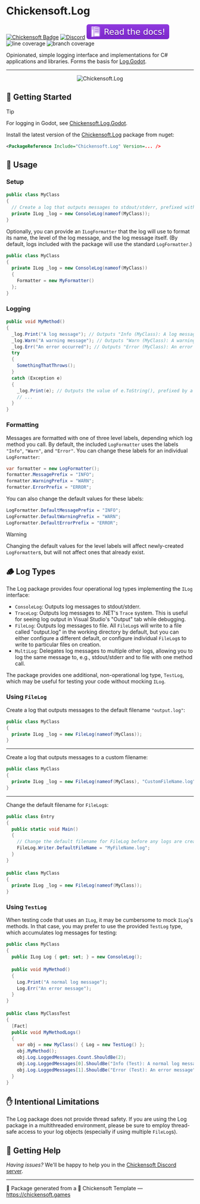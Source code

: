 # Chickensoft.Log

[![Chickensoft Badge][chickensoft-badge]][chickensoft-website] [![Discord][discord-badge]][discord] [![Read the docs][read-the-docs-badge]][docs] ![line coverage][line-coverage] ![branch coverage][branch-coverage]

Opinionated, simple logging interface and implementations for C# applications and libraries. Forms the basis for [Log.Godot][log-godot].

---

<p align="center">
<img alt="Chickensoft.Log" src="Chickensoft.Log/icon.png" width="200">
</p>

## 🥚 Getting Started

> [!TIP]
> For logging in Godot, see [Chickensoft.Log.Godot][log-godot].

Install the latest version of the [Chickensoft.Log] package from nuget:

```xml
<PackageReference Include="Chickensoft.Log" Version=... />
```

## 📜 Usage

### Setup

```csharp
public class MyClass
{
  // Create a log that outputs messages to stdout/stderr, prefixed with the name of the class.
  private ILog _log = new ConsoleLog(nameof(MyClass));
}
```

Optionally, you can provide an `ILogFormatter` that the log will use to format its name, the level of the log message, and the log message itself. (By default, logs included with the package will use the standard `LogFormatter`.)

```csharp
public class MyClass
{
  private ILog _log = new ConsoleLog(nameof(MyClass))
  {
    Formatter = new MyFormatter()
  };
}
```

### Logging

```csharp
public void MyMethod()
{
  _log.Print("A log message"); // Outputs "Info (MyClass): A log message"
  _log.Warn("A warning message"); // Outputs "Warn (MyClass): A warning message"
  _log.Err("An error occurred"); // Outputs "Error (MyClass): An error occurred"
  try
  {
    SomethingThatThrows();
  }
  catch (Exception e)
  {
    _log.Print(e); // Outputs the value of e.ToString(), prefixed by a line labeling it as an exception
    // ...
  }
}
```

### Formatting

Messages are formatted with one of three level labels, depending which log method you call. By default, the included `LogFormatter` uses the labels `"Info"`, `"Warn"`, and `"Error"`. You can change these labels for an individual `LogFormatter`:

```csharp
var formatter = new LogFormatter();
formatter.MessagePrefix = "INFO";
formatter.WarningPrefix = "WARN";
formatter.ErrorPrefix = "ERROR";
```

You can also change the default values for these labels:

```csharp
LogFormatter.DefaultMessagePrefix = "INFO";
LogFormatter.DefaultWarningPrefix = "WARN";
LogFormatter.DefaultErrorPrefix = "ERROR";
```

> [!WARNING]
> Changing the default values for the level labels will affect newly-created `LogFormatter`s, but will not affect ones that already exist.

## 🪵 Log Types

The Log package provides four operational log types implementing the `ILog` interface:

* `ConsoleLog`: Outputs log messages to stdout/stderr.
* `TraceLog`: Outputs log messages to .NET's `Trace` system. This is useful for seeing log output in Visual Studio's "Output" tab while debugging.
* `FileLog`: Outputs log messages to file. All `FileLog`s will write to a file called "output.log" in the working directory by default, but you can either configure a different default, or configure individual `FileLog`s to write to particular files on creation.
* `MultiLog`: Delegates log messages to multiple other logs, allowing you to log the same message to, e.g., stdout/stderr and to file with one method call.

The package provides one additional, non-operational log type, `TestLog`, which may be useful for testing your code without mocking `ILog`.

### Using `FileLog`

Create a log that outputs messages to the default filename `"output.log"`:

```csharp
public class MyClass
{
  private ILog _log = new FileLog(nameof(MyClass));
}
```

---
Create a log that outputs messages to a custom filename:

```csharp
public class MyClass
{
  private ILog _log = new FileLog(nameof(MyClass), "CustomFileName.log");
}
```

---
Change the default filename for `FileLog`s:

```csharp
public class Entry
{
  public static void Main()
  {
    // Change the default filename for FileLog before any logs are created
    FileLog.Writer.DefaultFileName = "MyFileName.log";
  }
}

public class MyClass
{
  private ILog _log = new FileLog(nameof(MyClass));
}
```

### Using `TestLog`

When testing code that uses an `ILog`, it may be cumbersome to mock `ILog`'s methods. In that case, you may prefer to use the provided `TestLog` type, which accumulates log messages for testing:

```csharp
public class MyClass
{
  public ILog Log { get; set; } = new ConsoleLog();

  public void MyMethod()
  {
    Log.Print("A normal log message");
    Log.Err("An error message");
  }
}

public class MyClassTest
{
  [Fact]
  public void MyMethodLogs()
  {
    var obj = new MyClass() { Log = new TestLog() };
    obj.MyMethod();
    obj.Log.LoggedMessages.Count.ShouldBe(2);
    obj.Log.LoggedMessages[0].ShouldBe("Info (Test): A normal log message");
    obj.Log.LoggedMessages[1].ShouldBe("Error (Test): An error message");
  }
}
```

## ✋ Intentional Limitations

The Log package does not provide thread safety. If you are using the Log package in a multithreaded environment, please be sure to employ thread-safe access to your log objects (especially if using multiple `FileLog`s).

## 💁 Getting Help

*Having issues?* We'll be happy to help you in the [Chickensoft Discord server][discord].

---

🐣 Package generated from a 🐤 Chickensoft Template — <https://chickensoft.games>

[chickensoft-badge]: https://raw.githubusercontent.com/chickensoft-games/chickensoft_site/main/static/img/badges/chickensoft_badge.svg
[chickensoft-website]: https://chickensoft.games
[discord-badge]: https://raw.githubusercontent.com/chickensoft-games/chickensoft_site/main/static/img/badges/discord_badge.svg
[discord]: https://discord.gg/gSjaPgMmYW
[read-the-docs-badge]: https://raw.githubusercontent.com/chickensoft-games/chickensoft_site/main/static/img/badges/read_the_docs_badge.svg
[docs]: https://chickensoft.games/docsickensoft%20Discord-%237289DA.svg?style=flat&logo=discord&logoColor=white
[line-coverage]: Chickensoft.Log.Tests/badges/line_coverage.svg
[branch-coverage]: Chickensoft.Log.Tests/badges/branch_coverage.svg

[Chickensoft.Log]: https://www.nuget.org/packages/Chickensoft.Log
[log-godot]: https://github.com/chickensoft-games/Log.Godot
